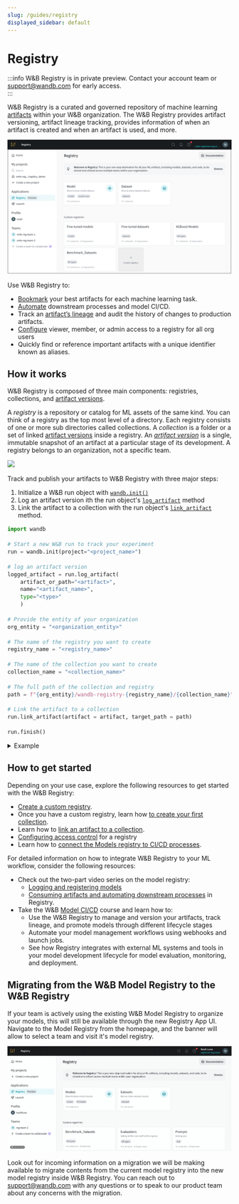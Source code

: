 ```yaml
---
slug: /guides/registry
displayed_sidebar: default
---
```


# Registry

:::info
W&B Registry is in private preview. Contact your account team or support@wandb.com for early access.  
:::

W&B Registry is a curated and governed repository of machine learning [artifacts](../artifacts/intro.md) within your W&B organization. The W&B Registry provides artifact versioning, artifact lineage tracking, provides information of when an artifact is created and when an artifact is used, and more.

![](/images/registry/registry_landing_page.png)

Use W&B Registry to:

- [Bookmark](./link_version.md) your best artifacts for each machine learning task.
- [Automate](../model_registry/model-registry-automations.md) downstream processes and model CI/CD.
- Track an [artifact’s lineage](../model_registry/model-lineage.md) and audit the history of changes to production artifacts.
- [Configure](./configure_registry.md) viewer, member, or admin access to a registry for all org users
- Quickly find or reference important artifacts with a unique identifier known as aliases.

## How it works
W&B Registry is composed of three main components: registries, collections, and [artifact versions](../artifacts/create-a-new-artifact-version.md).

A *registry* is a repository or catalog for ML assets of the same kind. You can think of a registry as the top most level of a directory. Each registry consists of one or more sub directories called collections. A *collection* is a folder or a set of linked [artifact versions](../artifacts/create-a-new-artifact-version.md) inside a registry. An [*artifact version*](../artifacts/create-a-new-artifact-version.md) is a single, immutable snapshot of an artifact at a particular stage of its development.  A registry belongs to an organization, not a specific team.

![](/images/registry/registry_diagram_homepage.png)


<!-- Bookmark the most relevant and valuable artifact version by linking it to a registry (see line 18). -->

Track and publish your artifacts to W&B Registry with three major steps:

1. Initialize a W&B run object with [`wandb.init()`](../../ref/python/init.md)
2. Log an artifact version ith the run object's [`log_artifact`](../../ref/python/run.md#log_artifact) method
3. Link the artifact to a collection with the run object's [`link_artifact`](../../ref/python/run.md#link_artifact) method. 

```python
import wandb

# Start a new W&B run to track your experiment
run = wandb.init(project="<project_name>") 

# log an artifact version 
logged_artifact = run.log_artifact(
    artifact_or_path="<artifact>", 
    name="<artifact_name>", 
    type="<type>"
    )

# Provide the entity of your organization
org_entity = "<organization_entity>"

# The name of the registry you want to create
registry_name = "<registry_name>"

# The name of the collection you want to create
collection_name = "<collection_name>"

# The full path of the collection and registry
path = f"{org_entity}/wandb-registry-{registry_name}/{collection_name}"

# Link the artifact to a collection
run.link_artifact(artifact = artifact, target_path = path)

run.finish()
```



<details>
<summary>Example</summary>

The proceeding code sample logs and link a pseudo model artifact called `my_model.txt` to a registry called "Models". 

1. First, initialize a run. The run, and the artifacts logged to it, appear in a project called "registry_quickstart". 
2. For demonstrative purposes, simulate logging model metrics that occur during a training run.
3. For demonstrative purposes, create a mock model file.
4. Next, log the simulated model file to the run as an artifact called "gemma-finetuned-3twsov9e". Note that, because we want to link the artifact to the Models registry(next step), that we specify `"model"` as the artifact's type (`type="model"`).
5. Lastly, link the artifact to a registry called "quickstart-collection" within the Models registry. Ensure to provide the entity of your organization for the `org_entity` variable.

Copy and paste the proceeding code snippet into a Jupyter notebook or Python script:


```python showLineNumbers
import wandb
import random

# Start a new W&B run to track your experiment
run = wandb.init(project="registry_quickstart") 

# Simulate logging model metrics
run.log({"acc": random.random()})

# Create a pseudo model file
with open("my_model.txt", "w") as f:
   f.write("Model: " + str(random.random()))

# log an artifact version 
logged_artifact = run.log_artifact(
    artifact_or_path="./my_model.txt", 
    name="gemma-finetuned-3twsov9e", 
    type="model"
    )

# Provide the name of your organization
org_entity = "<organization_entity>"

# The name of the registry
registry = "model"

# The name of the collection
collection = "quickstart-collection"

# link the model to the predefined core Models registry 
run.link_artifact(
    artifact=logged_artifact, 
    target_path=f"{org_entity}/wandb-registry-{registry}/registry-{collection}"
    )

run.finish()
```

Once the code completes, your notebook or terminal will provide links to the W&B App UI where you can view your project or run.

</details>





## How to get started

Depending on your use case, explore the following resources to get started with the W&B Registry:

* [Create a custom registry](./create_registry.md).
* Once you have a custom registry, learn how [to create your first collection](./create_collection.md).
* Learn how to [link an artifact to a collection](./link_version.md).
* [Configuring access control](./configure_registry.md) for a registry
* Learn how to [connect the Models registry to CI/CD processes](../model_registry/model-registry-automations.md).

For detailed information on how to integrate W&B Registry to your ML workflow, consider the following resources:

- Check out the two-part video series on the model registry:
    - [Logging and registering models](https://www.youtube.com/watch?si=MV7nc6v-pYwDyS-3&v=ZYipBwBeSKE&feature=youtu.be)
    - [Consuming artifacts and automating downstream processes](https://www.youtube.com/watch?v=8PFCrDSeHzw) in Registry.
- Take the W&B [Model CI/CD](https://www.wandb.courses/courses/enterprise-model-management) course and learn how to:
    - Use the W&B Registry to manage and version your artifacts, track lineage, and promote models through different lifecycle stages
    - Automate your model management workflows using webhooks and launch jobs.
    - See how Registry integrates with external ML systems and tools in your model development lifecycle for model evaluation, monitoring, and deployment.

## Migrating from the W&B Model Registry to the W&B Registry

If your team is actively using the existing W&B Model Registry to organize your models, this will still be available through the new Registry App UI. Navigate to the Model Registry from the homepage, and the banner will allow to select a team and visit it's model registry.

![](/images/registry/nav_to_old_model_reg.gif)

Look out for incoming information on a migration we will be making available to migrate contents from the current model registry into the new model registry inside W&B Registry. You can reach out to support@wandb.com with any questions or to speak to our product team about any concerns with the migration.

 
